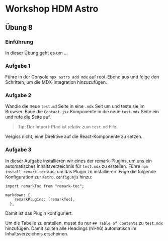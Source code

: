 # Workshop HDM Astro

## Übung 8

### Einführung

In dieser Übung geht es um ...

### Aufgabe 1

Führe in der Console `npx astro add mdx` auf root-Ebene aus und folge den Schritten, um die MDX-Integration hinzuzufügen.

### Aufgabe 2

Wandle die neue `test.md` Seite in eine `.mdx` Seit um und teste sie im Browser.
Baue die `Contact.jsx` Komponente in die neue `test.mdx` Seite ein und rufe die Seite auf.

> Tip: Der Import-Pfad ist relativ zum `test.md` File.

Vergiss nicht, eine Direktive auf die React-Komponente zu setzen.

### Aufgabe 3

In dieser Aufgabe installieren wir eines der remark-Plugins, um uns ein automatisches Inhaltsverzeichnis für `test.mdx` zu erstellen.
Führe `npm install remark-toc` aus, um das Plugin zu installieren.
Füge die folgende Konfiguration zur `astro.config.mjs` hinzu:

```
import remarkToc from "remark-toc";

markdown: {
    remarkPlugins: [remarkToc],
  },
```

Damit ist das Plugin konfiguriert.

Um die Tabelle zu erstellen, musst du nur `## Table of Contents` zu `test.mdx` hinzufügen.
Damit sollten alle Headings (h1-h6) automatisch im Inhaltsverzeichnis erscheinen.
